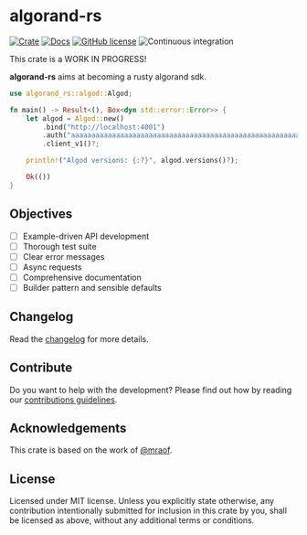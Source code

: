 # algorand-rs

[![Crate](https://meritbadge.herokuapp.com/algorand-rs)](https://crates.io/crates/algorand-rs)
[![Docs](https://docs.rs/paypal-rs/badge.svg)](https://docs.rs/algorand-rs)
[![GitHub license](https://img.shields.io/github/license/Naereen/StrapDown.js.svg)](https://github.com/manuelmauro/algorand-rs/blob/main/LICENSE)
![Continuous integration](https://github.com/manuelmauro/algorand-rs/actions/workflows/quickstart.yml/badge.svg)

This crate is a WORK IN PROGRESS!

**algorand-rs** aims at becoming a rusty algorand sdk.

```rust
use algorand_rs::algod::Algod;

fn main() -> Result<(), Box<dyn std::error::Error>> {
    let algod = Algod::new()
        .bind("http://localhost:4001")
        .auth("aaaaaaaaaaaaaaaaaaaaaaaaaaaaaaaaaaaaaaaaaaaaaaaaaaaaaaaaaaaaaaaa")
        .client_v1()?;

    println!("Algod versions: {:?}", algod.versions()?);

    Ok(())
}
```

## Objectives

- [ ] Example-driven API development
- [ ] Thorough test suite
- [ ] Clear error messages
- [ ] Async requests
- [ ] Comprehensive documentation
- [ ] Builder pattern and sensible defaults

## Changelog

Read the [changelog](./CHANGELOG.md) for more details.

## Contribute

Do you want to help with the development? Please find out how by reading our [contributions guidelines](https://github.com/manuelmauro/algorand-rs/blob/main/CONTRIBUTING.md).

## Acknowledgements

This crate is based on the work of [@mraof](https://github.com/mraof/rust-algorand-sdk).

## License

Licensed under MIT license.
Unless you explicitly state otherwise, any contribution intentionally submitted for inclusion in this crate by you, shall be licensed as above, without any additional terms or conditions.
